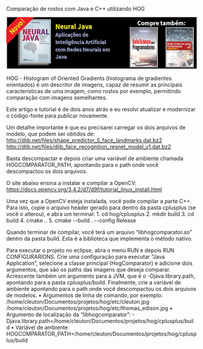 Comparação de rostos com Java e C++ utilizando HOG

[![](./banner_livros2.png)](https://www.lcm.com.br/site/#livros/busca?term=cleuton)

HOG - Histogram of Oriented Gradients (histograma de gradientes orientados) é um descritor de imagens, capaz de resumir as principais características de uma imagem, como rostos por exemplo, permitindo comparação com imagens semelhantes.

Este artigo e tutorial é de dois anos atrás e eu resolvi atualizar e modernizar o código-fonte para publicar novamente.

Um detalhe importante é que eu precisarei carregar os dois arquivos de modelo, que podem ser obtidos de:
http://dlib.net/files/shape_predictor_5_face_landmarks.dat.bz2
http://dlib.net/files/dlib_face_recognition_resnet_model_v1.dat.bz2

Basta descompactar e depois criar uma variável de ambiente chamada HOGCOMPARATOR_PATH, apontando para o path onde você descompactou os dois arquivos.

O site abaixo ensina a instalar e compilar a OpenCV:
https://docs.opencv.org/3.4.2/d7/d9f/tutorial_linux_install.html

Uma vez que a OpenCV esteja instalada, você pode compilar a parte C++. Para isto, copie o arquivo header gerado para dentro da pasta cplusplus (se você o alterou), e abra um terminal:
    1. cd hog/cplusplus
    2. mkdir build
    3. cd build
    4. cmake ..
    5. cmake --build . --config Release

Quando terminar de compilar, você terá um arquivo “libhogcomparator.so” dentro da pasta build. Esta é a biblioteca que implementa o método nativo.

Para executar o projeto no eclipse, abra o menu RUN e depois RUN CONFIGURARIONS. Crie uma configuração para executar “Java Application”, selecione a classe principal (HogComparator) e adicione dois argumentos, que são os paths das imagens que deseja comparar. Acrescente também um argumento para a JVM, que é o -Djava.library.path, apontando para a pasta cplusplus/build. Finalmente, crie a variável de ambiente apontando para o path onde você descompactou os dois arquivos de modelos. 
    • Argumentos de linha de comando, por exemplo: /home/cleuton/Documentos/projetos/hog/etc/cleuton.jpg /home/cleuton/Documentos/projetos/hog/etc/thomas_edison.jpg
    • Argumento de localização da “libhogcomparator”: -Djava.library.path=/home/cleuton/Documentos/projetos/hog/cplusplus/build
    • Variável de ambiente: HOGCOMPARATOR_PATH=/home/cleuton/Documentos/projetos/hog/cplusplus/build
